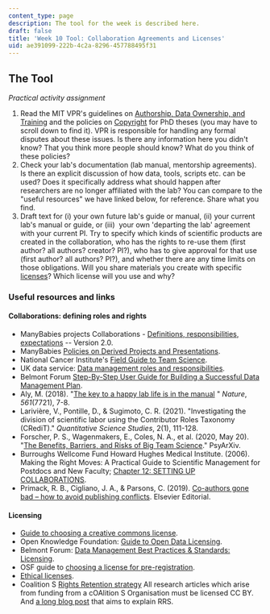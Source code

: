 ```yaml
---
content_type: page
description: The tool for the week is described here.
draft: false
title: 'Week 10 Tool: Collaboration Agreements and Licenses'
uid: ae391099-222b-4c2a-8296-457788495f31
---
```

## The Tool

*Practical activity assignment*

1. Read the MIT VPR's guidelines on [Authorship, Data Ownership, and Training](https://research.mit.edu/integrity-and-compliance/research-misconduct/best-practices-preventing-research-misconduct) and the policies on [Copyright](https://libraries.mit.edu/distinctive-collections/thesis-specs/#copyright) for PhD theses (you may have to scroll down to find it). VPR is responsible for handling any formal disputes about these issues. Is there any information here you didn't know? That you think more people should know? What do you think of these policies?
2. Check your lab's documentation (lab manual, mentorship agreements). Is there an explicit discussion of how data, tools, scripts etc. can be used? Does it specifically address what should happen after researchers are no longer affiliated with the lab? You can compare to the "useful resources" we have linked below, for reference. Share what you find. 
3. Draft text for (i) your own future lab's guide or manual, (ii) your current lab's manual or guide, or (iii)  your own 'departing the lab' agreement with your current PI. Try to specify which kinds of scientific products are created in the collaboration, who has the rights to re-use them (first author? all authors? creator? PI?), who has to give approval for that use (first author? all authors? PI?), and whether there are any time limits on those obligations. Will you share materials you create with specific [licenses](https://creativecommons.org/about/cclicenses/)? Which license will you use and why?

### Useful resources and links

#### Collaborations: defining roles and rights

- ManyBabies projects Collaborations - [Definitions, responsibilities, expectations](https://canvas.mit.edu/courses/16735/files/2628372?wrap=1) -- Version 2.0.
- ManyBabies [Policies on Derived Projects and Presentations](https://manybabies.github.io/derived_presentations/).
- National Cancer Institute's [Field Guide to Team Science](https://www.cancer.gov/about-nci/organization/crs/research-initiatives/team-science-field-guide/collaboration-team-science-guide.pdf).
- UK data service: [Data management roles and responsibilities](https://ukdataservice.ac.uk/learning-hub/research-data-management/plan-to-share/roles-and-responsibilities/). 
- Belmont Forum [Step-By-Step User Guide for Building a Successful Data Management Plan](https://bfe-inf.github.io/toolkit/ddomp.html).
- Aly, M. (2018). "[The key to a happy lab life is in the manual](https://www.nature.com/articles/d41586-018-06167-w) " *Nature*, *561*(7721), 7-8.
- Larivière, V., Pontille, D., & Sugimoto, C. R. (2021). "Investigating the division of scientific labor using the Contributor Roles Taxonomy (CRediT)." *Quantitative Science Studies*, 2(1), 111-128.
- Forscher, P. S., Wagenmakers, E., Coles, N. A., et al. (2020, May 20). "[The Benefits, Barriers, and Risks of Big Team Science](https://psyarxiv.com/2mdxh)." PsyArXiv.
- Burroughs Wellcome Fund Howard Hughes Medical Institute. (2006). Making the Right Moves: A Practical Guide to Scientific Management for Postdocs and New Faculty; [Chapter 12: SETTING UP COLLABORATIONS](https://www.hhmi.org/sites/default/files/Educational%20Materials/Lab%20Management/Making%20the%20Right%20Moves/moves2_ch12.pdf).
- Primack, R. B., Cigliano, J. A., & Parsons, C. (2019). [Co-authors gone bad – how to avoid publishing conflicts](https://www.elsevier.com/connect/co-authors-gone-bad-how-to-avoid-publishing-conflicts). Elsevier Editorial.

#### Licensing

- [Guide to choosing a creative commons license](https://creativecommons.org/choose/%20).
- Open Knowledge Foundation: [Guide to Open Data Licensing](https://opendefinition.org/guide/data/).
- Belmont Forum: [Data Management Best Practices & Standards: Licensing](https://bfe-inf.github.io/toolkit/bp&s-licensing.html).
- OSF guide to [choosing a license for pre-registration](https://help.osf.io/hc/en-us/articles/360019739014-Licensing).
- [Ethical licenses](https://ethicalsource.dev/licenses/).
- Coalition S [Rights Retention strategy](https://www.coalition-s.org/rights-retention-strategy/) All research articles which arise from funding from a cOAlition S Organisation must be licensed CC BY. And [a long blog post](https://scholarlykitchen.sspnet.org/2021/02/17/rights-retention-strategy/) that aims to explain RRS.